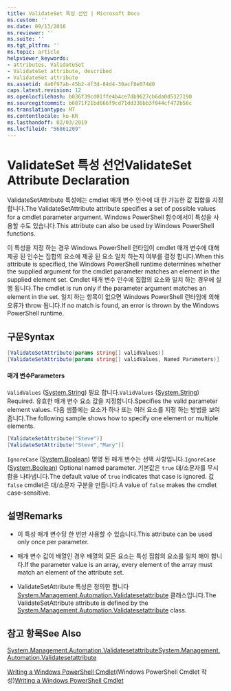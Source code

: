 ```yaml
---
title: ValidateSet 특성 선언 | Microsoft Docs
ms.custom: ''
ms.date: 09/13/2016
ms.reviewer: ''
ms.suite: ''
ms.tgt_pltfrm: ''
ms.topic: article
helpviewer_keywords:
- attributes, ValidateSet
- ValidateSet attribute, described
- ValidateSet attribute
ms.assetid: 4a6f97ab-45b2-4f3d-84d4-30acf8e074d0
caps.latest.revision: 12
ms.openlocfilehash: b036f39cd01ffe4b4ce7db9627cb6da0d5327190
ms.sourcegitcommit: b6871f21bd666f9cd71dd336bb3f844cf472b56c
ms.translationtype: MT
ms.contentlocale: ko-KR
ms.lasthandoff: 02/03/2019
ms.locfileid: "56861209"
---
```

# <a name="validateset-attribute-declaration"></a><span data-ttu-id="18df6-102">ValidateSet 특성 선언</span><span class="sxs-lookup"><span data-stu-id="18df6-102">ValidateSet Attribute Declaration</span></span>

<span data-ttu-id="18df6-103">ValidateSetAttribute 특성에는 cmdlet 매개 변수 인수에 대 한 가능한 값 집합을 지정합니다.</span><span class="sxs-lookup"><span data-stu-id="18df6-103">The ValidateSetAttribute attribute specifies a set of possible values for a cmdlet parameter argument.</span></span> <span data-ttu-id="18df6-104">Windows PowerShell 함수에서이 특성을 사용할 수도 있습니다.</span><span class="sxs-lookup"><span data-stu-id="18df6-104">This attribute can also be used by Windows PowerShell functions.</span></span>

<span data-ttu-id="18df6-105">이 특성을 지정 하는 경우 Windows PowerShell 런타임이 cmdlet 매개 변수에 대해 제공 된 인수는 집합의 요소에 제공 된 요소 일치 하는지 여부를 결정 합니다.</span><span class="sxs-lookup"><span data-stu-id="18df6-105">When this attribute is specified, the Windows PowerShell runtime determines whether the supplied argument for the cmdlet parameter matches an element in the supplied element set.</span></span> <span data-ttu-id="18df6-106">Cmdlet 매개 변수 인수에 집합의 요소와 일치 하는 경우에 실행 됩니다.</span><span class="sxs-lookup"><span data-stu-id="18df6-106">The cmdlet is run only if the parameter argument matches an element in the set.</span></span> <span data-ttu-id="18df6-107">일치 하는 항목이 없으면 Windows PowerShell 런타임에 의해 오류가 throw 됩니다.</span><span class="sxs-lookup"><span data-stu-id="18df6-107">If no match is found, an error is thrown by the Windows PowerShell runtime.</span></span>

## <a name="syntax"></a><span data-ttu-id="18df6-108">구문</span><span class="sxs-lookup"><span data-stu-id="18df6-108">Syntax</span></span>

```csharp
[ValidateSetAttribute(params string[] validValues)]
[ValidateSetAttribute(params string[] validValues, Named Parameters)]
```

#### <a name="parameters"></a><span data-ttu-id="18df6-109">매개 변수</span><span class="sxs-lookup"><span data-stu-id="18df6-109">Parameters</span></span>

<span data-ttu-id="18df6-110">`ValidValues` ([System.String](/dotnet/api/System.String)) 필요 합니다.</span><span class="sxs-lookup"><span data-stu-id="18df6-110">`ValidValues` ([System.String](/dotnet/api/System.String)) Required.</span></span> <span data-ttu-id="18df6-111">유효한 매개 변수 요소 값을 지정합니다.</span><span class="sxs-lookup"><span data-stu-id="18df6-111">Specifies the valid parameter element values.</span></span> <span data-ttu-id="18df6-112">다음 샘플에는 요소가 하나 또는 여러 요소를 지정 하는 방법을 보여 줍니다.</span><span class="sxs-lookup"><span data-stu-id="18df6-112">The following sample shows how to specify one element or multiple elements.</span></span>

```csharp
[ValidateSetAttribute("Steve")]
[ValidateSetAttribute("Steve","Mary")]
```

<span data-ttu-id="18df6-113">`IgnoreCase` ([System.Boolean](/dotnet/api/System.Boolean)) 명명 된 매개 변수는 선택 사항입니다.</span><span class="sxs-lookup"><span data-stu-id="18df6-113">`IgnoreCase` ([System.Boolean](/dotnet/api/System.Boolean)) Optional named parameter.</span></span> <span data-ttu-id="18df6-114">기본값은 `true` 대/소문자를 무시 함을 나타냅니다.</span><span class="sxs-lookup"><span data-stu-id="18df6-114">The default value of `true` indicates that case is ignored.</span></span> <span data-ttu-id="18df6-115">값 `false` cmdlet은 대/소문자 구분을 만듭니다.</span><span class="sxs-lookup"><span data-stu-id="18df6-115">A value of `false` makes the cmdlet case-sensitive.</span></span>

## <a name="remarks"></a><span data-ttu-id="18df6-116">설명</span><span class="sxs-lookup"><span data-stu-id="18df6-116">Remarks</span></span>

- <span data-ttu-id="18df6-117">이 특성 매개 변수당 한 번만 사용할 수 있습니다.</span><span class="sxs-lookup"><span data-stu-id="18df6-117">This attribute can be used only once per parameter.</span></span>

- <span data-ttu-id="18df6-118">매개 변수 값이 배열인 경우 배열의 모든 요소는 특성 집합의 요소를 일치 해야 합니다.</span><span class="sxs-lookup"><span data-stu-id="18df6-118">If the parameter value is an array, every element of the array must match an element of the attribute set.</span></span>

- <span data-ttu-id="18df6-119">ValidateSetAttribute 특성은 정의한 합니다 [System.Management.Automation.Validatesetattribute](/dotnet/api/System.Management.Automation.ValidateSetAttribute) 클래스입니다.</span><span class="sxs-lookup"><span data-stu-id="18df6-119">The ValidateSetAttribute attribute is defined by the [System.Management.Automation.Validatesetattribute](/dotnet/api/System.Management.Automation.ValidateSetAttribute) class.</span></span>

## <a name="see-also"></a><span data-ttu-id="18df6-120">참고 항목</span><span class="sxs-lookup"><span data-stu-id="18df6-120">See Also</span></span>

[<span data-ttu-id="18df6-121">System.Management.Automation.Validatesetattribute</span><span class="sxs-lookup"><span data-stu-id="18df6-121">System.Management.Automation.Validatesetattribute</span></span>](/dotnet/api/System.Management.Automation.ValidateSetAttribute)

<span data-ttu-id="18df6-122">[Writing a Windows PowerShell Cmdlet](./writing-a-windows-powershell-cmdlet.md)(Windows PowerShell Cmdlet 작성)</span><span class="sxs-lookup"><span data-stu-id="18df6-122">[Writing a Windows PowerShell Cmdlet](./writing-a-windows-powershell-cmdlet.md)</span></span>
